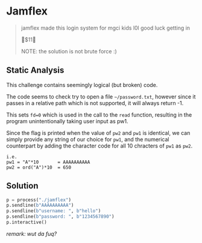 # Jamflex

> jamflex made this login system for mgci kids l0l good luck getting in
>
> 🦀$11🦀
>
> NOTE: the solution is not brute force :)

## Static Analysis

This challenge contains seemingly logical (but broken) code. 

The code seems to check try to open a file `~/password.txt`, however since it passes in a relative path which is not supported, it will always return -1. 

This sets `fd=0` which is used in the call to the `read` function, resulting in the program unintentionally taking user input as pw1.

Since the flag is printed when the value of `pw2` and `pw1` is identical, we can simply provide any string of our choice for `pw1`, and the numerical counterpart by adding the character code for all 10 chracters of `pw1` as `pw2`.

```
i.e.
pw1 = "A"*10       = AAAAAAAAAA
pw2 = ord("A")*10  = 650
```

## Solution

```python
p = process("./jamflex")
p.sendline(b"AAAAAAAAAA")
p.sendline(b"username: ", b"hello")
p.sendline(b"password: ", b"1234567890")
p.interactive()
```

_remark: wut da fuq?_
